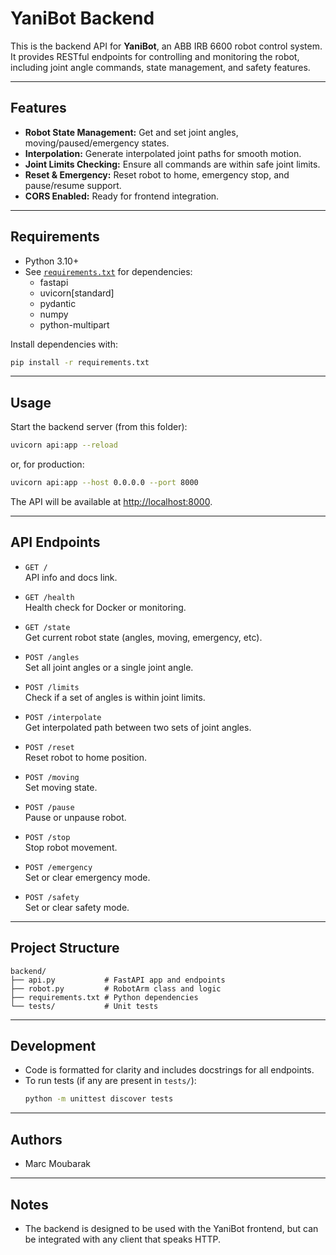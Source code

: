 # YaniBot Backend

This is the backend API for **YaniBot**, an ABB IRB 6600 robot control system.  
It provides RESTful endpoints for controlling and monitoring the robot, including joint angle commands, state management, and safety features.

---

## Features

- **Robot State Management:** Get and set joint angles, moving/paused/emergency states.
- **Interpolation:** Generate interpolated joint paths for smooth motion.
- **Joint Limits Checking:** Ensure all commands are within safe joint limits.
- **Reset & Emergency:** Reset robot to home, emergency stop, and pause/resume support.
- **CORS Enabled:** Ready for frontend integration.

---

## Requirements

- Python 3.10+
- See [`requirements.txt`](requirements.txt) for dependencies:
    - fastapi
    - uvicorn[standard]
    - pydantic
    - numpy
    - python-multipart

Install dependencies with:
```bash
pip install -r requirements.txt
```

---

## Usage

Start the backend server (from this folder):

```bash
uvicorn api:app --reload
```
or, for production:
```bash
uvicorn api:app --host 0.0.0.0 --port 8000
```

The API will be available at [http://localhost:8000](http://localhost:8000).

---

## API Endpoints

- `GET /`  
  API info and docs link.

- `GET /health`  
  Health check for Docker or monitoring.

- `GET /state`  
  Get current robot state (angles, moving, emergency, etc).

- `POST /angles`  
  Set all joint angles or a single joint angle.

- `POST /limits`  
  Check if a set of angles is within joint limits.

- `POST /interpolate`  
  Get interpolated path between two sets of joint angles.

- `POST /reset`  
  Reset robot to home position.

- `POST /moving`  
  Set moving state.

- `POST /pause`  
  Pause or unpause robot.

- `POST /stop`  
  Stop robot movement.

- `POST /emergency`  
  Set or clear emergency mode.

- `POST /safety`  
  Set or clear safety mode.

---

## Project Structure

```
backend/
├── api.py           # FastAPI app and endpoints
├── robot.py         # RobotArm class and logic
├── requirements.txt # Python dependencies
└── tests/           # Unit tests
```

---

## Development

- Code is formatted for clarity and includes docstrings for all endpoints.
- To run tests (if any are present in `tests/`):
    ```bash
    python -m unittest discover tests
    ```

---

## Authors

- Marc Moubarak

---

## Notes

- The backend is designed to be used with the YaniBot frontend, but can be integrated with any client that speaks HTTP.